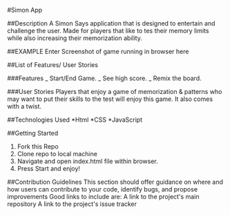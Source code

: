 #Simon App

##Description
A Simon Says application that is designed to entertain and challenge the user. Made for players that like to tes their memory limits while also increasing their memorization ability.

##EXAMPLE
Enter Screenshot of game running in browser here

##List of Features/ User Stories

###Features
_ Start/End Game.
_ See high score.
\_ Remix the board.

###User Stories
Players that enjoy a game of memorization & patterns who may want to put their skills to the test will enjoy this game. It also comes with a twist.

##Technologies Used
*Html
*CSS
\*JavaScript

##Getting Started

1. Fork this Repo
2. Clone repo to local machine
3. Navigate and open index.html file within browser.
4. Press Start and enjoy!

##Contribution Guidelines
This section should offer guidance on where and how users can contribute to your code, identify bugs, and propose improvements
Good links to include are:
A link to the project's main repository
A link to the project's issue tracker
